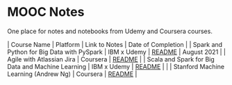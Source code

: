 # MOOC Notes

One place for notes and notebooks from Udemy and Coursera courses.

| Course Name | Platform | Link to Notes | Date of Completion |
| Spark and Python for Big Data with PySpark | IBM x Udemy | [README](pyspark-udemy/README.md) | August 2021 |
| Agile with Atlassian Jira | Coursera | [README](agile-coursera/README.md) |
| Scala and Spark for Big Data and Machine Learning | IBM x Udemy | [README](scala-and-spark/README.md) | |
| Stanford Machine Learning (Andrew Ng) | Coursera | [README](machine-learning-stanford/README.md) |
